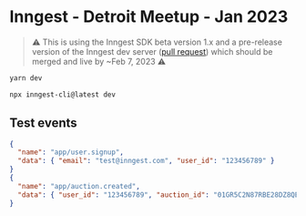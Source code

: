 # Inngest - Detroit Meetup - Jan 2023

> ⚠️ This is using the Inngest SDK beta version 1.x and a pre-release version of the Inngest dev server ([pull request](https://github.com/inngest/inngest/pull/351)) which should be merged and live by ~Feb 7, 2023 ⚠️

```bash
yarn dev
```

```bash
npx inngest-cli@latest dev
```

## Test events

```json
{
  "name": "app/user.signup",
  "data": { "email": "test@inngest.com", "user_id": "123456789" }
}
{
  "name": "app/auction.created",
  "data": { "user_id": "123456789", "auction_id": "01GR5C2N87RBE28DZ8QEKNR6N4" }
}
```
